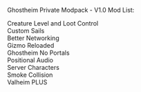 Ghostheim Private Modpack - V1.0
Mod List:

Creature Level and Loot Control  
Custom Sails  
Better Networking  
Gizmo Reloaded  
Ghostheim No Portals  
Positional Audio  
Server Characters  
Smoke Collision  
Valheim PLUS  
  
